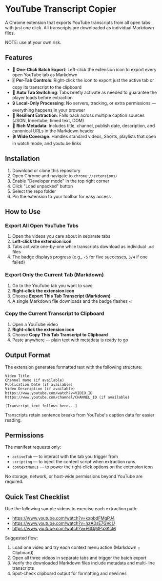 # YouTube Transcript Copier

A Chrome extension that exports YouTube transcripts from all open tabs with just one click. All transcripts are downloaded as individual Markdown files.

NOTE: use at your own risk.

## Features

- 🎯 **One-Click Batch Export**: Left-click the extension icon to export every open YouTube tab as Markdown
- 🎚️ **Per-Tab Controls**: Right-click the icon to export just the active tab or copy its transcript to the clipboard
- 🔄 **Auto Tab Switching**: Tabs briefly activate as needed to guarantee the player loads before extraction
- 🔒 **Local-Only Processing**: No servers, tracking, or extra permissions — everything happens in your browser
- 🚀 **Resilient Extraction**: Falls back across multiple caption sources (JSON, Innertube, timed text, DOM)
- 📝 **Rich Metadata**: Includes title, channel, publish date, description, and canonical URLs in the Markdown header
- 🎬 **Wide Coverage**: Handles standard videos, Shorts, playlists that open in watch mode, and youtu.be links

## Installation

1. Download or clone this repository
2. Open Chrome and navigate to `chrome://extensions/`
3. Enable "Developer mode" in the top right corner
4. Click "Load unpacked" button
5. Select the repo folder
6. Pin the extension to your toolbar for easy access

## How to Use

### Export All Open YouTube Tabs
1. Open the videos you care about in separate tabs
2. **Left-click the extension icon**
3. Tabs activate one-by-one while transcripts download as individual `.md` files
4. The badge displays progress (e.g., `✓5` for five successes, `3/4` if one failed)

### Export Only the Current Tab (Markdown)
1. Go to the YouTube tab you want to save
2. **Right-click the extension icon**
3. Choose **Export This Tab Transcript (Markdown)**
4. A single Markdown file downloads and the badge flashes ✓

### Copy the Current Transcript to Clipboard
1. Open a YouTube video
2. **Right-click the extension icon**
3. Choose **Copy This Tab Transcript to Clipboard**
4. Paste anywhere — plain text with metadata is ready to go


## Output Format

The extension generates formatted text with the following structure:

```
Video Title
Channel Name (if available)
Publication Date (if available)
Video Description (if available)
https://www.youtube.com/watch?v=VIDEO_ID
https://www.youtube.com/channel/CHANNEL_ID (if available)

[Transcript text follows here...]
```

Transcripts retain sentence breaks from YouTube's caption data for easier reading.

## Permissions

The manifest requests only:

- `activeTab` — to interact with the tab you trigger from
- `scripting` — to inject the content script when extraction runs
- `contextMenus` — to power the right-click options on the extension icon

No storage, network, or host-wide permissions beyond YouTube are required.

## Quick Test Checklist

Use the following sample videos to exercise each extraction path:

- https://www.youtube.com/watch?v=kxpbdFMgPJ4
- https://www.youtube.com/watch?v=hzA0sE7GVcU
- https://www.youtube.com/watch?v=E6QjMPa3KcM

Suggested flow:

1. Load one video and try each context menu action (Markdown + Clipboard)
2. Open all three videos in separate tabs and trigger the batch export
3. Verify the downloaded Markdown files include metadata and multi-line transcripts
4. Spot-check clipboard output for formatting and newlines
